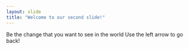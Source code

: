 ```yaml
---
layout: slide
title: "Welcome to our second slide!"
---
```

Be the change that you want to see in the world
Use the left arrow to go back!
